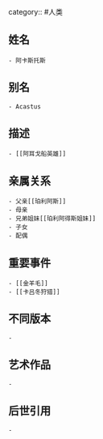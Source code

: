 category:: #人类
## 姓名
	- 阿卡斯托斯
## 别名
	- Acastus
## 描述
	- [[阿耳戈船英雄]]
## 亲属关系
	- 父亲[[珀利阿斯]]
	- 母亲
	- 兄弟姐妹[[珀利阿得斯姐妹]]
	- 子女
	- 配偶
## 重要事件
	- [[金羊毛]]
	- [[卡吕冬狩猎]]
## 不同版本
	-
## 艺术作品
	-
## 后世引用
	-

